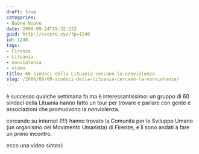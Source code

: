 ```yaml
---
draft: true
categories:
- Buone Nuove
date: 2008-09-24T19:32:23Z
guid: http://cecere.xyz/?p=1246
id: 1246
tags:
- Firenze
- Lituania
- nonviolenza
- video
title: 60 sindaci della Lituania cercano la nonviolenza
slug: /2008/09/60-sindaci-della-lituania-cercano-la-nonviolenza/
---
```


è successo qualche settimana fa ma è interessantissimo: un gruppo di 60 sindaci della Lituania hanno fatto un tour per trovare e parlare con gente e associazioni che promuovono la nonviolenza.

cercando su internet (!!!) hanno trovato la Comunità per lo Sviluppo Umano (un organismo del Movimento Umanista) di Firenze, e lì sono andati a fare un primo incontro.

ecco una video sintesi: